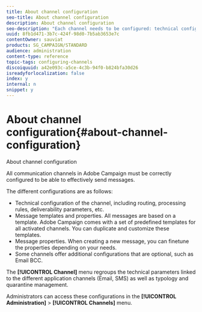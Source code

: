 ```yaml
---
title: About channel configuration
seo-title: About channel configuration
description: About channel configuration
seo-description: "Each channel needs to be configured: technical configuration, message properties and templates."
uuid: 8fb1d471-3b7c-424f-98d0-7b5ab3653e7c
contentOwner: sauviat
products: SG_CAMPAIGN/STANDARD
audience: administration
content-type: reference
topic-tags: configuring-channels
discoiquuid: a42e093c-a5ce-4c3b-94f0-b824bfa30d26
isreadyforlocalization: false
index: y
internal: n
snippet: y
---
```


# About channel configuration{#about-channel-configuration}

About channel configuration

All communication channels in Adobe Campaign must be correctly configured to be able to effectively send messages.

The different configurations are as follows:

* Technical configuration of the channel, including routing, processing rules, deliverability parameters, etc.
* Message templates and properties. All messages are based on a template. Adobe Campaign comes with a set of predefined templates for all activated channels. You can duplicate and customize these templates.
* Message properties. When creating a new message, you can finetune the properties depending on your needs.
* Some channels offer additional configurations that are optional, such as Email BCC.

The **[!UICONTROL Channel]** menu regroups the technical parameters linked to the different application channels (Email, SMS) as well as typology and quarantine management.

Administrators can access these configurations in the **[!UICONTROL Administration]** > **[!UICONTROL Channels]** menu.
